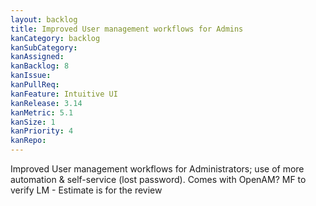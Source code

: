 ```yaml
---
layout: backlog
title: Improved User management workflows for Admins
kanCategory: backlog
kanSubCategory: 
kanAssigned:
kanBacklog: 8
kanIssue:
kanPullReq:
kanFeature: Intuitive UI
kanRelease: 3.14
kanMetric: 5.1
kanSize: 1
kanPriority: 4
kanRepo:
---
```

Improved User management workflows for Administrators; use of more automation & self-service (lost password). Comes with OpenAM? MF to verify LM - Estimate is for the review
